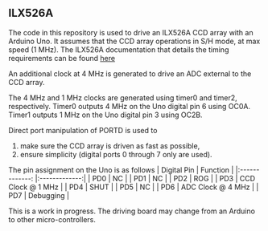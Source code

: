 ILX526A
------
The code in this repository is used to drive an ILX526A CCD array with an Arduino Uno. It assumes that the CCD array operations in S/H mode, at max speed (1 MHz).
The ILX526A documentation that details the timing requirements can be found [here](http://www.eureca.de/datasheets/01.xx.xxxx/01.01.xxxx/01.01.0021/ILX526A.pdf) 

An additional clock at 4 MHz is generated to drive an ADC external to the CCD array. 

The 4 MHz and 1 MHz clocks are generated using timer0 and timer2, respectively. 
Timer0 outputs 4 MHz on the Uno digital pin 6 using OC0A. 
Timer1 outputs 1 MHz on the Uno digital pin 3 using OC2B.

Direct port manipulation of PORTD is used to 
1. make sure the CCD array is driven as fast as possible, 
2. ensure simplicity (digital ports 0 through 7 only are used). 

 The pin assignment on the Uno is as follows
| Digital Pin | Function | 
|:-------------: |:-------------:| 
| PD0 | NC |
| PD1 | NC |
| PD2 | ROG |
| PD3 | CCD Clock @ 1 MHz |
| PD4 | SHUT |
| PD5 | NC | 
| PD6 | ADC Clock @ 4 MHz |
| PD7 | Debugging | 


This is a work in progress. The driving board may change from an Arduino to other micro-controllers.

